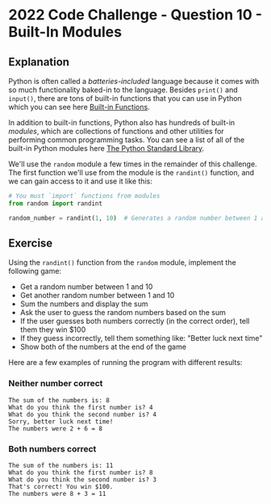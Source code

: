 # 2022 Code Challenge - Question 10 - Built-In Modules

## Explanation

Python is often called a *batteries-included* language because it comes with
so much functionality baked-in to the language. Besides `print()` and `input()`,
there are tons of built-in functions that you can use in Python which you can
see here [Built-in Functions](https://docs.python.org/3/library/functions.html).

In addition to built-in functions, Python also has hundreds of built-in *modules*, which are
collections of functions and other utilities for performing common programming tasks. You 
can see a list of all of the built-in Python modules here [The Python Standard Library](https://docs.python.org/3/library/index.html).

We'll use the `random` module a few times in the remainder of this challenge. The first
function we'll use from the module is the `randint()` function, and we can gain access
to it and use it like this:

```python
# You must `import` functions from modules
from random import randint

random_number = randint(1, 10)  # Generates a random number between 1 and 10
```

## Exercise

Using the `randint()` function from the `random` module, implement the following
game:
- Get a random number between 1 and 10
- Get another random number between 1 and 10
- Sum the numbers and display the sum
- Ask the user to guess the random numbers based on the sum
- If the user guesses both numbers correctly (in the correct order), tell them they win $100
- If they guess incorrectly, tell them something like: "Better luck next time"
- Show both of the numbers at the end of the game

Here are a few examples of running the program with different
results:

### Neither number correct

```text
The sum of the numbers is: 8
What do you think the first number is? 4
What do you think the second number is? 4
Sorry, better luck next time!
The numbers were 2 + 6 = 8
```

### Both numbers correct

```text
The sum of the numbers is: 11
What do you think the first number is? 8
What do you think the second number is? 3
That's correct! You win $100.
The numbers were 8 + 3 = 11
```
